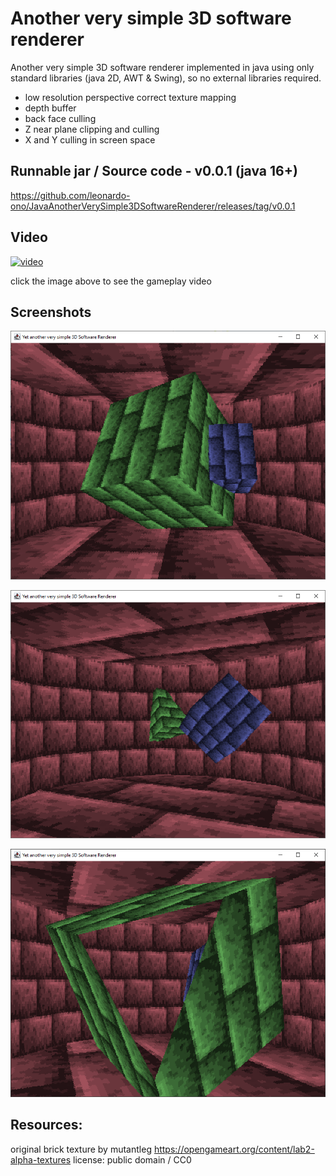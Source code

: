 # Another very simple 3D software renderer

Another very simple 3D software renderer implemented in java using only standard libraries (java 2D, AWT & Swing), so no external libraries required.

- low resolution perspective correct texture mapping
- depth buffer
- back face culling
- Z near plane clipping and culling
- X and Y culling in screen space


## Runnable jar / Source code - v0.0.1 (java 16+)

https://github.com/leonardo-ono/JavaAnotherVerySimple3DSoftwareRenderer/releases/tag/v0.0.1

## Video

[![video](http://img.youtube.com/vi/hWUX1t9f6zE/0.jpg)](http://www.youtube.com/watch?v=hWUX1t9f6zE)

click the image above to see the gameplay video


## Screenshots

![](https://raw.githubusercontent.com/leonardo-ono/JavaAnotherVerySimple3DSoftwareRenderer/master/screenshots/screenshot0.png)

![](https://raw.githubusercontent.com/leonardo-ono/JavaAnotherVerySimple3DSoftwareRenderer/master/screenshots/screenshot1.png)

![](https://raw.githubusercontent.com/leonardo-ono/JavaAnotherVerySimple3DSoftwareRenderer/master/screenshots/screenshot2.png)


## Resources:

original brick texture by mutantleg
https://opengameart.org/content/lab2-alpha-textures
license: public domain / CC0


